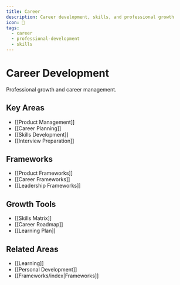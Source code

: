 ```yaml
---
title: Career
description: Career development, skills, and professional growth
icon: 💼
tags:
  - career
  - professional-development
  - skills
---
```


# Career Development

Professional growth and career management.

## Key Areas
- [[Product Management]]
- [[Career Planning]]
- [[Skills Development]]
- [[Interview Preparation]]

## Frameworks
- [[Product Frameworks]]
- [[Career Frameworks]]
- [[Leadership Frameworks]]

## Growth Tools
- [[Skills Matrix]]
- [[Career Roadmap]]
- [[Learning Plan]]

## Related Areas
- [[Learning]]
- [[Personal Development]]
- [[Frameworks/index|Frameworks]]
